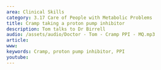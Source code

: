 ```yaml
---
area: Clinical Skills
category: 3.17 Care of People with Metabolic Problems
title: Cramp taking a proton pump inhibitor
description: Tom talks to Dr Birrell
audio: /assets/audio/Doctor - Tom - Cramp PPI - MQ.mp3
article: 
www: 
keywords: Cramp, proton pump inhibitor, PPI
youtube:
--- 
```


